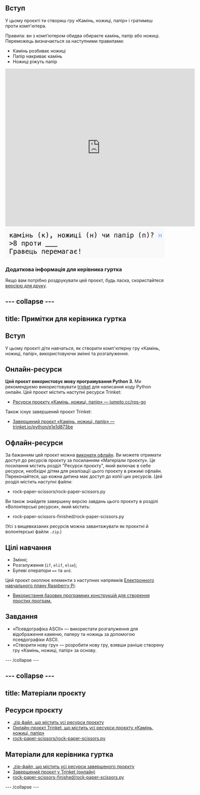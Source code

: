 ## Вступ

У цьому проєкті ти створиш гру «Камінь, ножиці, папір» і гратимеш проти комп'ютера.

Правила: ви з компʼютером обидва обираєте камінь, папір або ножиці. Переможець визначається за наступними правилами:

* Камінь розбиває ножиці
* Папір накриває камінь
* Ножиці ріжуть папір

<div class="trinket">
  <iframe src="https://trinket.io/embed/python/e1e1d873be?outputOnly=true&start=result" width="600" height="500" frameborder="0" marginwidth="0" marginheight="0" allowfullscreen>
  </iframe>
  <img src="images/rps-final.png">
</div>

### Додаткова інформація для керівника гуртка

Якщо вам потрібно роздрукувати цей проєкт, будь ласка, скористайтеся [версією для друку](https://projects.raspberrypi.org/uk-UA/projects/rock-paper-scissors/print).

--- collapse ---
---
title: Примітки для керівника гуртка
---

## Вступ

У цьому проєкті діти навчаться, як створити комп'ютерну гру «Камінь, ножиці, папір», використовуючи змінні та розгалуження.

## Онлайн-ресурси

**Цей проєкт використовує мову програмування Python 3.** Ми рекомендуємо використовувати [trinket](https://trinket.io/) для написання коду Python онлайн. Цей проєкт містить наступні ресурси Trinket:

* [Ресурси проєкту «Камінь, ножиці, папір» — jumpto.cc/rps-go](http://jumpto.cc/rps-go)

Також існує завершений проєкт Trinket:

* [Завершений проєкт «Камінь, ножиці, папір» — trinket.io/python/e1e1d873be](https://trinket.io/python/e1e1d873be)

## Офлайн-ресурси

За бажанням цей проєкт можна [виконати офлайн](https://www.codeclubprojects.org/en-GB/resources/python-working-offline/). Ви можете отримати доступ до ресурсів проєкту за посиланням «Матеріали проєкту». Це посилання містить розділ "Ресурси проєкту", який включає в себе ресурси, необхідні дітям для реалізації цього проєкту в режимі офлайн. Переконайтеся, що кожна дитина має доступ до копії цих ресурсів. Цей розділ містить наступні файли:

* rock-paper-scissors/rock-paper-scissors.py

Ви також знайдете завершену версію завдань цього проєкту в розділі «Волонтерські ресурси», який містить:

* rock-paper-scissors-finished/rock-paper-scissors.py

(Усі з вищевказаних ресурсів можна завантажувати як проєктні й волонтерські файли `.zip`.)

## Цілі навчання

* Змінні;
* Розгалуження (`if`, `elif`, `else`); 
* Булеві оператори `==` та `and`.

Цей проєкт охоплює елементи з наступних напрямків [Електронного навчального плану Raspberry Pi](http://rpf.io/curriculum):

* [Використання базових програмних конструкцій для створення простих програм.](https://www.raspberrypi.org/curriculum/programming/creator)

## Завдання

* «Псевдографіка ASCII» — використати розгалуження для відображення каменю, паперу та ножиць за допомогою псевдографіки ASCII. 
* «Створити нову гру» — розробити нову гру, взявши раніше створену гру «Камінь, ножиці, папір» за основу. 

--- /collapse ---

--- collapse ---
---
title: Матеріали проєкту
---

## Ресурси проєкту

* [.zip файл, що містить усі ресурси проєкту](resources/rock-paper-scissors-project-resources.zip)
* [Онлайн-проєкт Trinket, що містить усі ресурси проєкту «Камінь, ножиці, папір»](http://jumpto.cc/rps-go)
* [rock-paper-scissors/rock-paper-scissors.py](resources/rock-paper-scissors-rock-paper-scissors.py)

## Матеріали для керівника гуртка

* [.zip-файл, що містить усі ресурси завершеного проєкту](resources/rock-paper-scissors-volunteer-resources.zip)
* [Завершений проєкт у Trinket (онлайн)](https://trinket.io/python/e1e1d873be)
* [rock-paper-scissors-finished/rock-paper-scissors.py](resources/rock-paper-scissors-finished-rock-paper-scissors.py)

--- /collapse ---